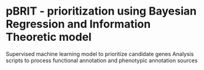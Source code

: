 # pBRIT - prioritization using Bayesian Regression and Information Theoretic model
Supervised machine learning model to prioritize candidate genes
Analysis scripts to process functional annotation and phenotypic annotation sources
